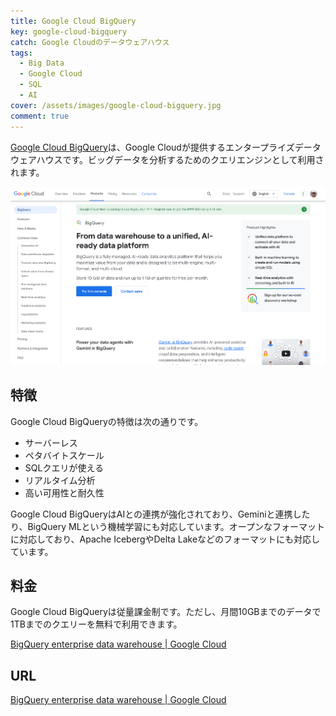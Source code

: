 ```yaml
---
title: Google Cloud BigQuery
key: google-cloud-bigquery
catch: Google Cloudのデータウェアハウス
tags:
  - Big Data
  - Google Cloud
  - SQL
  - AI
cover: /assets/images/google-cloud-bigquery.jpg
comment: true
---
```


[Google Cloud BigQuery](https://cloud.google.com/bigquery/)は、Google Cloudが提供するエンタープライズデータウェアハウスです。ビッグデータを分析するためのクエリエンジンとして利用されます。

[![Google Cloud BigQueryのWebサイト](/assets/images/google-cloud-bigquery.jpg)](https://cloud.google.com/bigquery/)

<!--more-->

## 特徴

Google Cloud BigQueryの特徴は次の通りです。

- サーバーレス
- ペタバイトスケール
- SQLクエリが使える
- リアルタイム分析
- 高い可用性と耐久性

Google Cloud BigQueryはAIとの連携が強化されており、Geminiと連携したり、BigQuery MLという機械学習にも対応しています。オープンなフォーマットに対応しており、Apache IcebergやDelta Lakeなどのフォーマットにも対応しています。

## 料金

Google Cloud BigQueryは従量課金制です。ただし、月間10GBまでのデータで1TBまでのクエリーを無料で利用できます。

[BigQuery enterprise data warehouse \| Google Cloud](https://cloud.google.com/bigquery/?hl=en#pricing)

## URL

[BigQuery enterprise data warehouse \| Google Cloud](https://cloud.google.com/bigquery/)
